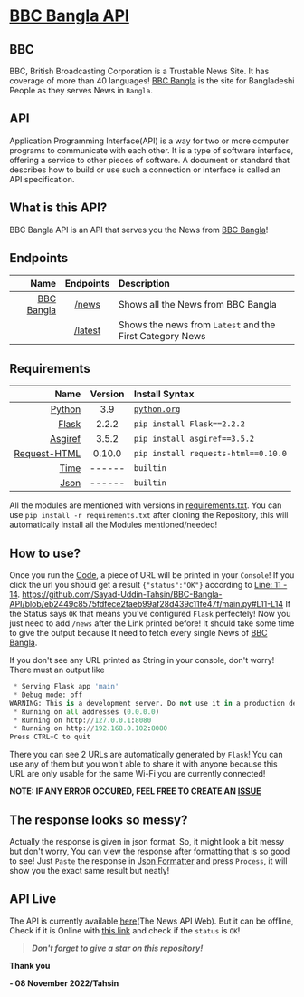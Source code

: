 # [BBC Bangla API](https://bbc-bangla-api.vercel.app/news)
## BBC
BBC, British Broadcasting Corporation is a Trustable News Site. It has coverage of more than 40 languages!
[BBC Bangla](https://bbc.com/bengali) is the site for Bangladeshi People as they serves News in `Bangla`.

## API
Application Programming Interface(API) is a way for two or more computer programs to communicate with each other. It is a type of software interface, offering a service to other pieces of software. A document or standard that describes how to build or use such a connection or interface is called an API specification.

## What is this API?
BBC Bangla API is an API that serves you the News from [BBC Bangla](https://bbc.com/bengali)!

## Endpoints
| Name | Endpoints | Description |
|        ---:|     :---:     | :---       |
| [BBC Bangla](https://bbc.com/bengali) | [/news](https://bbc-bangla-api.vercel.app/news) | Shows all the News from BBC Bangla |
|  | [/latest](https://bbc-bangla-api.vercel.app/latest) | Shows the news from `Latest` and the First Category News |

## Requirements
| Name | Version | Install Syntax |
|        ---:|     :---:     | :---       |
| [Python](https://python.org) | 3.9 | [`python.org`](https://www.python.org/downloads/release/python-390/) |
| [Flask](https://pypi.org/project/Flask/2.2.2/) | 2.2.2 | `pip install Flask==2.2.2` |
| [Asgiref](https://pypi.org/project/asgiref/3.5.2/) | 3.5.2 | `pip install asgiref==3.5.2` |
| [Request-HTML](https://pypi.org/project/requests-html/0.10.0/) | 0.10.0 | `pip install requests-html==0.10.0` |
| [Time](https://docs.python.org/3.9/library/time.html) | ------ | `builtin` |
| [Json](https://docs.python.org/3.9/library/json.html) | ------ | `builtin` |

All the modules are mentioned with versions in [requirements.txt](https://github.com/Sayad-Uddin-Tahsin/BBC-Bangla-API/blob/main/requirements.txt). You can use `pip install -r requirements.txt` after cloning the Repository, this will automatically install all the Modules mentioned/needed!

## How to use?
Once you run the [Code](https://github.com/Sayad-Uddin-Tahsin/BBC-Bangla-API/blob/main/main.py), a piece of URL will be printed in your `Console`!
If you click the url you should get a result `{"status":"OK"}` according to [Line: 11 - 14](https://github.com/Sayad-Uddin-Tahsin/BBC-Bangla-API/blob/eb2449c8575fdfece2faeb99af28d439c11fe47f/main.py#L11-L14). https://github.com/Sayad-Uddin-Tahsin/BBC-Bangla-API/blob/eb2449c8575fdfece2faeb99af28d439c11fe47f/main.py#L11-L14
If the Status says `OK` that means you've configured `Flask` perfectely! Now you just need to add `/news` after the Link printed before!
It should take some time to give the output because It need to fetch every single News of [BBC Bangla](https://bbc.com/bengali).

If you don't see any URL printed as String in your console, don't worry! There must an output like 
```py
 * Serving Flask app 'main'
 * Debug mode: off
WARNING: This is a development server. Do not use it in a production deployment. Use a production WSGI server instead.
 * Running on all addresses (0.0.0.0)
 * Running on http://127.0.0.1:8080
 * Running on http://192.168.0.102:8080
Press CTRL+C to quit
```
There you can see 2 URLs are automatically generated by `Flask`! You can use any of them but you won't able to share it with anyone because this URL are only usable for the same Wi-Fi you are currently connected!

**NOTE: IF ANY ERROR OCCURED, FEEL FREE TO CREATE AN [ISSUE](https://github.com/Sayad-Uddin-Tahsin/BBC-Bangla-API/issues)**

## The response looks so messy?
Actually the response is given in json format. So, it might look a bit messy but don't worry, You can view the response after formatting that is so good to see!
Just `Paste` the response in [Json Formatter](https://jsonformatter.curiousconcept.com/#) and press `Process`, it will show you the exact same result but neatly!

## API Live
The API is currently available [here](https://bbc-bangla-api.vercel.app/news)(The News API Web). But it can be offline, Check if it is Online with [this link](https://bbc-bangla-api.vercel.app/) and check if the `status` is `OK`!

> ***Don't forget to give a star on this repository!***

**Thank you**
  
  **- 08 November 2022/Tahsin**
